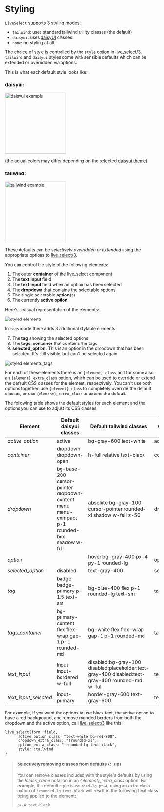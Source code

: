 # Styling

`LiveSelect` supports 3 styling modes:

* `tailwind`: uses standard tailwind utility classes (the default)
* `daisyui`: uses [daisyUI](https://daisyui.com/) classes.
* `none`: no styling at all.

The choice of style is controlled by the `style` option in [live_select/3](`LiveSelect.live_select/3`).
`tailwind` and `daisyui` styles come with sensible defaults which can be extended or overridden via options.

This is what each default style looks like:

### daisyui:

<img alt="daisyui example" src="https://raw.githubusercontent.com/maxmarcon/live_select/main/priv/static/images/daisyui.png"  width="200">

(the actual colors may differ depending on the selected [daisyui theme](https://daisyui.com/docs/themes/))

### tailwind:

<img alt="tailwind example" src="https://raw.githubusercontent.com/maxmarcon/live_select/main/priv/static/images/tailwind.png" width="200">

These defaults can be _selectively overridden or extended_ using the appropriate options
to [live_select/3](`LiveSelect.live_select/3`).

You can control the style of the following elements:

1. The outer **container** of the live_select component
2. The **text input** field
3. The **text input** field when an option has been selected
4. The **dropdown** that contains the selectable options
5. The single selectable **option**(s)
6. The currently **active option**

Here's a visual representation of the elements:

![styled elements](https://raw.githubusercontent.com/maxmarcon/live_select/main/priv/static/images/styled_elements.png)

In `tags` mode there adds 3 additional stylable elements:

7. The **tag** showing the selected options
8. The **tags_container** that contains the tags
9. **selected_option**. This is an option in the dropdown that has been selected. It's still visible, but can't be selected again

![styled elements_tags](file:///Users/max/code/live_select/priv/static/images/styled_elements_tags.png)

For each of these elements there is an `{element}_class` and for some also an `{element}_extra_class` option, which can
be used
to override or extend the default CSS classes for the element, respectively.
You can't use both options together:
use `{element}_class`
to completely override the default classes, or use `{element}_extra_class` to extend the default.

The following table shows the default styles for each element and the options you can use to adjust its CSS classes.

| Element | Default daisyui classes | Default tailwind classes | Class override option | Class extend option |
|----|----|----|----|----|
| *active_option* | active | bg-gray-600 text-white | active_option_class |  |
| *container* | dropdown dropdown-open | h-full relative text-black | container_class | container_extra_class |
| *dropdown* | bg-base-200 cursor-pointer dropdown-content menu menu-compact p-1 rounded-box shadow w-full | absolute bg-gray-100 cursor-pointer rounded-xl shadow w-full z-50 | dropdown_class | dropdown_extra_class |
| *option* |  | hover:bg-gray-400 px-4 py-1 rounded-lg | option_class | option_extra_class |
| *selected_option* | disabled | text-gray-400 | selected_option_class |  |
| *tag* | badge badge-primary p-1.5 text-sm | bg-blue-400 flex p-1 rounded-lg text-sm | tag_class | tag_extra_class |
| *tags_container* | bg-primary-content flex flex-wrap gap-1 p-1 rounded-md | bg-white flex flex-wrap gap-1 p-1 rounded-md | tags_container_class | tags_container_extra_class |
| *text_input* | input input-bordered w-full | disabled:bg-gray-100 disabled:placeholder:text-gray-400 disabled:text-gray-400 rounded-md w-full | text_input_class | text_input_extra_class |
| *text_input_selected* | input-primary | border-gray-600 text-gray-600 | text_input_selected_class |  |


For example, if you want the options to use black text, the active option to have a red background,
and remove rounded borders from both the dropdown and the active option, call [live_select/3](`LiveSelect.live_select/3`)
like this:

```
live_select(form, field,
      active_option_class: "text-white bg-red-800",
      dropdown_extra_class: "!rounded-xl",
      option_extra_class: "!rounded-lg text-black",
      style: :tailwind
)
```

> #### Selectively removing classes from defaults {: .tip}
> 
> You can remove classes included with the style's defaults by using the *!class_name* notation
> in an *{element}_extra_class* option. For example, if a default style is `rounded-lg px-4`,
> using an extra class option of `!rounded-lg text-black` will result in the following final class 
> being applied to the element:
> 
>  `px-4 text-black`


